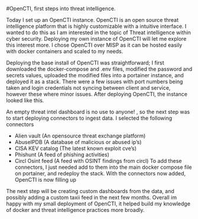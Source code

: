 #OpenCTI, first steps into threat intelligence.

Today I set up an OpenCTI instance. OpenCTI is an open source threat intelligence platform that is highly customizable with a intuitive interface. I wanted to do this as I am interested in the topic of Threat intelligence within cyber security. Deploying my own instance of OpenCTI will let me explore this interest more.
I chose OpenCTI over MISP as it can be hosted easily with docker containers and scaled to my needs.

Deploying the base install of OpenCTI was straightforward; I first downloaded the docker-compose and .env files, modified the password and secrets values, uploaded the modified files into a portainer instance, and deployed it as a stack. There were a few issues with port numbers being taken and login credentials not syncing between client and service, however these where minor issues. 
After deploying OpenCTI, the instance looked like this.

 
An empty threat intel dashboard is no use to anyone! , so the next step was to start deploying connectors to ingest data.
I selected the following connectors
-	Alien vault (An opensource threat exchange platform)
-	AbuseIPDB (A database of malicious or abused ip’s)
-	CISA KEV catalog (The latest known exploit cve’s)
-	Phishunt (A feed of phishing activities)
-	Circl Osint feed (A feed with OSINT findings from circl)
To add these connectors, I just needed add to them into the main docker compose file on portainer, and redeploy the stack.
With the connectors now added, OpenCTI is now filling up 



The next step will be creating custom dashboards from the data, and possibly adding a custom taxii feed in the next few months. 
Overall im happy with my small deployment of OpenCTI, it helped build my knowledge of docker and threat intelligence practices more broadly. 
